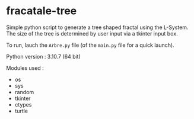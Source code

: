 # fracatale-tree

Simple python script to generate a tree shaped fractal using the L-System.
The size of the tree is determined by user input via a tkinter input box.

To run, lauch the `Arbre.py` file (of the `main.py` file for a quick launch).

Python version : 3.10.7 (64 bit)

Modules used :
- os
- sys
- random
- tkinter
- ctypes
- turtle
